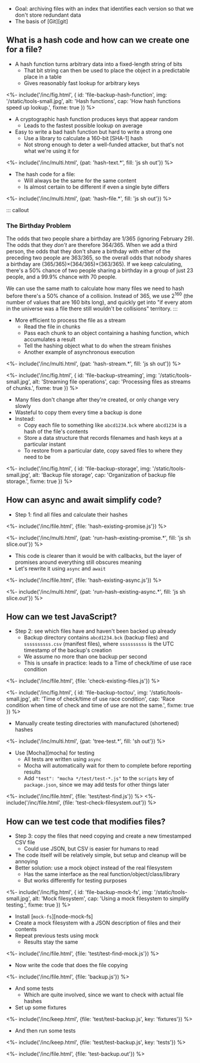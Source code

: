 ---
---

-   Goal: archiving files with an index that identifies each version so that we don't store redundant data
-   The basis of [Git][git]

## What is a hash code and how can we create one for a file?

-   A <g key="hash_function">hash function</g> turns arbitrary data into a fixed-length string of bits
    -   That bit string can then be used to place the object in a predictable place in a table
    -   Gives reasonably fast lookup for arbitrary keys

<%- include('/inc/fig.html', {
    id: 'file-backup-hash-function',
    img: '/static/tools-small.jpg',
    alt: 'Hash functions',
    cap: 'How hash functions speed up lookup.',
    fixme: true
}) %>

-   A <g key="cryptographic_hash_function">cryptographic hash function</g> produces keys that appear random
    -   Leads to the fastest possible lookup on average
-   Easy to write a bad hash function but hard to write a strong one
    -   Use a library to calculate a 160-bit [SHA-1] hash
    -   Not strong enough to deter a well-funded attacker, but that's not what we're using it for

<%- include('/inc/multi.html', {pat: 'hash-text.*', fill: 'js sh out'}) %>

-   The hash code for a file:
    -   Will always be the same for the same content
    -   Is almost certain to be different if even a single byte differs

<%- include('/inc/multi.html', {pat: 'hash-file.*', fill: 'js sh out'}) %>

::: callout
### The Birthday Problem

The odds that two people share a birthday are 1/365 (ignoring February 29).
The odds that they *don't* are therefore 364/365.
When we add a third person,
the odds that they don't share a birthday with either of the preceding two people are 363/365,
so the overall odds that nobody shares a birthday are (365/365)×(364/365)×(363/365).
If we keep calculating, there's a 50% chance of two people sharing a birthday in a group of just 23 people,
and a 99.9% chance with 70 people.

We can use the same math to calculate how many files we need to hash before there's a 50% chance of a collision.
Instead of 365, we use 2<sup>160</sup> (the number of values that are 160 bits long),
and quickly get into "if every atom in the universe was a file there still wouldn't be collisions" territory.
:::

-   More efficient to process the file as a <g key="stream">stream</g>
    -   Read the file in chunks
    -   Pass each chunk to an object containing a hashing function, which accumulates a result
    -   Tell the hashing object what to do when the stream finishes
    -   Another example of <g key="asynchronous">asynchronous</g> execution

<%- include('/inc/multi.html', {pat: 'hash-stream.*', fill: 'js sh out'}) %>

<%- include('/inc/fig.html', {
    id: 'file-backup-streaming',
    img: '/static/tools-small.jpg',
    alt: 'Streaming file operations',
    cap: 'Processing files as streams of chunks.',
    fixme: true
}) %>

-   Many files don't change after they're created, or only change very slowly
-   Wasteful to copy them every time a backup is done
-   Instead:
    -   Copy each file to something like `abcd1234.bck` where `abcd1234` is a hash of the file's contents
    -   Store a data structure that records filenames and hash keys at a particular instant
    -   To restore from a particular date, copy saved files to where they need to be

<%- include('/inc/fig.html', {
    id: 'file-backup-storage',
    img: '/static/tools-small.jpg',
    alt: 'Backup file storage',
    cap: 'Organization of backup file storage.',
    fixme: true
}) %>

## How can async and await simplify code?

-   Step 1: find all files and calculate their hashes

<%- include('/inc/file.html', {file: 'hash-existing-promise.js'}) %>

<%- include('/inc/multi.html', {pat: 'run-hash-existing-promise.*', fill: 'js sh slice.out'}) %>

-   This code is clearer than it would be with callbacks, but the layer of promises around everything still obscures meaning
-   Let's rewrite it using `async` and `await`

<%- include('/inc/file.html', {file: 'hash-existing-async.js'}) %>

<%- include('/inc/multi.html', {pat: 'run-hash-existing-async.*', fill: 'js sh slice.out'}) %>

## How can we test JavaScript?

-   Step 2: see which files have and haven't been backed up already
    -   Backup directory contains `abcd1234.bck` (backup files) and `ssssssssss.csv` (manifest files),
        where `ssssssssss` is the <g key="utc">UTC</g> <g key="timestamp">timestamp</g> of the backup's creation
    -   We assume no more than one backup per second
    -   This is unsafe in practice: leads to a <g key="toctou">Time of check/time of use</g> <g key="race_condition">race condition</g>

<%- include('/inc/file.html', {file: 'check-existing-files.js'}) %>

<%- include('/inc/fig.html', {
    id: 'file-backup-toctou',
    img: '/static/tools-small.jpg',
    alt: 'Time of check/time of use race condition',
    cap: 'Race condition when time of check and time of use are not the same.',
    fixme: true
}) %>

-   Manually create testing directories with manufactured (shortened) hashes

<%- include('/inc/multi.html', {pat: 'tree-test.*', fill: 'sh out'}) %>

-   Use [Mocha][mocha] for testing
    -   All tests are written using `async`
    -   Mocha will automatically wait for them to complete before reporting results
    -   Add `"test": "mocha */test/test-*.js"` to the `scripts` key of `package.json`,
        since we may add tests for other things later

<%- include('/inc/file.html', {file: 'test/test-find.js'}) %>
<%- include('/inc/file.html', {file: 'test-check-filesystem.out'}) %>

## How can we test code that modifies files?

-   Step 3: copy the files that need copying and create a new timestamped <g key="csv">CSV</g> file
    -   Could use JSON, but CSV is easier for humans to read
-   The code itself will be relatively simple, but setup and cleanup will be annoying
-   Better solution: use a <g key="mock_object">mock object</g> instead of the real filesystem
    -   Has the same interface as the real function/object/class/library
    -   But works differently for testing purposes

<%- include('/inc/fig.html', {
    id: 'file-backup-mock-fs',
    img: '/static/tools-small.jpg',
    alt: 'Mock filesystem',
    cap: 'Using a mock filesystem to simplify testing.',
    fixme: true
}) %>

-   Install [`mock-fs`][node-mock-fs]
-   Create a mock filesystem with a JSON description of files and their contents
-   Repeat previous tests using mock
    -   Results stay the same

<%- include('/inc/file.html', {file: 'test/test-find-mock.js'}) %>

-   Now write the code that does the file copying

<%- include('/inc/file.html', {file: 'backup.js'}) %>

-   And some tests
    -   Which are quite involved, since we want to check with actual file hashes
-   Set up some fixtures

<%- include('/inc/keep.html', {file: 'test/test-backup.js', key: 'fixtures'}) %>

-   And then run some tests

<%- include('/inc/keep.html', {file: 'test/test-backup.js', key: 'tests'}) %>

<%- include('/inc/file.html', {file: 'test-backup.out'}) %>
